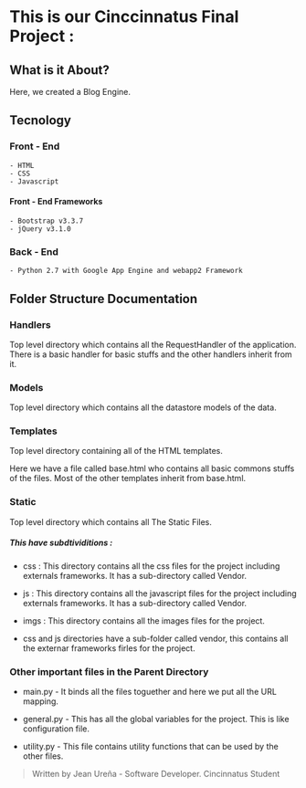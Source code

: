 # This is our Cinccinnatus Final Project :


## What is it About?

Here, we created a Blog Engine. 

## Tecnology

### Front - End

	- HTML
	- CSS
	- Javascript
	
#### Front - End Frameworks

	- Bootstrap v3.3.7
	- jQuery v3.1.0

### Back - End

	- Python 2.7 with Google App Engine and webapp2 Framework

## Folder Structure Documentation

### Handlers

Top level directory which contains all the RequestHandler of the application. There is a basic handler for basic stuffs and the other handlers inherit from it. 

### Models

Top level directory which contains all the datastore models of the data.

### Templates

Top level directory containing all of the HTML templates.

Here we have a file called base.html who contains all basic commons stuffs of the files. Most of the other templates inherit from base.html.

### Static

Top level directory which contains all The Static Files.

##### This have subdtividitions :

* css : This directory contains all the css files for the project including externals frameworks. It has a sub-directory called Vendor.

* js : This directory contains all the javascript files for the project including externals frameworks. It has a sub-directory called Vendor.

* imgs : This directory contains all the images files for the project.

* css and js directories have a sub-folder called vendor, this contains all the externar frameworks firles for the project.

### Other important files in the Parent Directory

* main.py - It binds all the files toguether and here we put all  the URL mapping.

* general.py - This has all the global variables for the project. This is like configuration file.

* utility.py - This file contains utility functions that can be used by the other files.


> Written by Jean Ureña - Software Developer. Cincinnatus Student